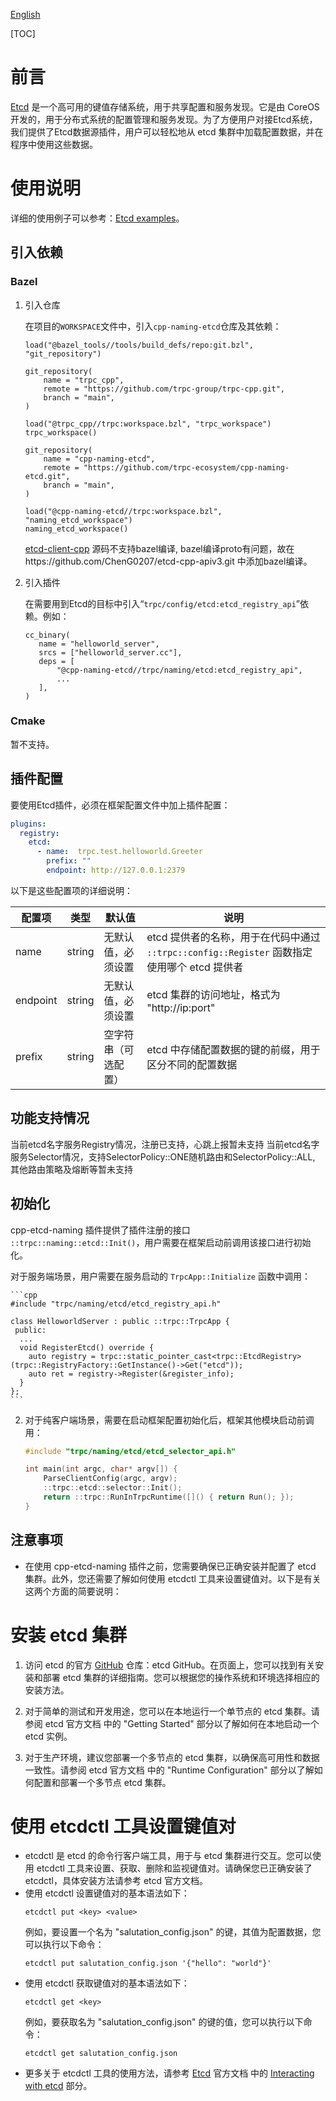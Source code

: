 [English](./README.md)

[TOC]

# 前言

[Etcd](https://etcd.io/) 是一个高可用的键值存储系统，用于共享配置和服务发现。它是由 CoreOS 开发的，用于分布式系统的配置管理和服务发现。为了方便用户对接Etcd系统，我们提供了Etcd数据源插件，用户可以轻松地从 etcd 集群中加载配置数据，并在程序中使用这些数据。

# 使用说明

详细的使用例子可以参考：[Etcd examples](./examples/)。

## 引入依赖

### Bazel

1. 引入仓库

   在项目的`WORKSPACE`文件中，引入`cpp-naming-etcd`仓库及其依赖：
    ```
    load("@bazel_tools//tools/build_defs/repo:git.bzl", "git_repository")

    git_repository(
        name = "trpc_cpp",
        remote = "https://github.com/trpc-group/trpc-cpp.git",
        branch = "main",
    )
   
    load("@trpc_cpp//trpc:workspace.bzl", "trpc_workspace")
    trpc_workspace()
    
    git_repository(
        name = "cpp-naming-etcd",
        remote = "https://github.com/trpc-ecosystem/cpp-naming-etcd.git",
        branch = "main",
    )
   
    load("@cpp-naming-etcd//trpc:workspace.bzl", "naming_etcd_workspace")
    naming_etcd_workspace()
    ```

   [etcd-client-cpp](https://github.com/etcd-cpp-apiv3/etcd-cpp-apiv3) 源码不支持bazel编译, bazel编译proto有问题，故在https://github.com/ChenG0207/etcd-cpp-apiv3.git 中添加bazel编译。

2. 引入插件

   在需要用到Etcd的目标中引入“`trpc/config/etcd:etcd_registry_api`”依赖。例如：
    ```
   cc_binary(
       name = "helloworld_server",
       srcs = ["helloworld_server.cc"],
       deps = [
           "@cpp-naming-etcd//trpc/naming/etcd:etcd_registry_api",
           ...
       ],
   )
    ```

### Cmake

暂不支持。

## 插件配置

要使用Etcd插件，必须在框架配置文件中加上插件配置：
```yaml
plugins:
  registry:
    etcd: 
      - name:  trpc.test.helloworld.Greeter
        prefix: ""
        endpoint: http://127.0.0.1:2379
```

以下是这些配置项的详细说明：

| 配置项   | 类型   | 默认值               | 说明                                                         |
| -------- | ------ | -------------------- | ------------------------------------------------------------ |
| name     | string | 无默认值，必须设置   | etcd 提供者的名称，用于在代码中通过 `::trpc::config::Register` 函数指定使用哪个 etcd 提供者 |
| endpoint | string | 无默认值，必须设置   | etcd 集群的访问地址，格式为 "http://ip:port"                |
| prefix   | string | 空字符串（可选配置） | etcd 中存储配置数据的键的前缀，用于区分不同的配置数据       |

## 功能支持情况

当前etcd名字服务Registry情况，注册已支持，心跳上报暂未支持
当前etcd名字服务Selector情况，支持SelectorPolicy::ONE随机路由和SelectorPolicy::ALL, 其他路由策略及熔断等暂未支持


## 初始化

cpp-etcd-naming 插件提供了插件注册的接口 `::trpc::naming::etcd::Init()`，用户需要在框架启动前调用该接口进行初始化。

对于服务端场景，用户需要在服务启动的 `TrpcApp::Initialize` 函数中调用：

    ```cpp
    #include "trpc/naming/etcd/etcd_registry_api.h"
    
    class HelloworldServer : public ::trpc::TrpcApp {
     public:
      ...
      void RegisterEtcd() override {
        auto registry = trpc::static_pointer_cast<trpc::EtcdRegistry>(trpc::RegistryFactory::GetInstance()->Get("etcd"));
        auto ret = registry->Register(&register_info);
      }
    };
    ```

2. 对于纯客户端场景，需要在启动框架配置初始化后，框架其他模块启动前调用：

    ```cpp
    #include "trpc/naming/etcd/etcd_selector_api.h"

    int main(int argc, char* argv[]) {
        ParseClientConfig(argc, argv);
        ::trpc::etcd::selector::Init();
        return ::trpc::RunInTrpcRuntime([]() { return Run(); });
    }
    ```

## 注意事项

* 在使用 cpp-etcd-naming 插件之前，您需要确保已正确安装并配置了 etcd 集群。此外，您还需要了解如何使用 etcdctl 工具来设置键值对。以下是有关这两个方面的简要说明：

# 安装 etcd 集群
1. 访问 etcd 的官方 [GitHub](https://github.com/etcd-io/etcd) 仓库：etcd GitHub。在页面上，您可以找到有关安装和部署 etcd 集群的详细指南。您可以根据您的操作系统和环境选择相应的安装方法。

2. 对于简单的测试和开发用途，您可以在本地运行一个单节点的 etcd 集群。请参阅 etcd 官方文档 中的 "Getting Started" 部分以了解如何在本地启动一个 etcd 实例。

3. 对于生产环境，建议您部署一个多节点的 etcd 集群，以确保高可用性和数据一致性。请参阅 etcd 官方文档 中的 "Runtime Configuration" 部分以了解如何配置和部署一个多节点 etcd 集群。

# 使用 etcdctl 工具设置键值对

* etcdctl 是 etcd 的命令行客户端工具，用于与 etcd 集群进行交互。您可以使用 etcdctl 工具来设置、获取、删除和监视键值对。请确保您已正确安装了 etcdctl，具体安装方法请参考 etcd 官方文档。
* 使用 etcdctl 设置键值对的基本语法如下：
    ```shell
    etcdctl put <key> <value>
    ```
  例如，要设置一个名为 "salutation_config.json" 的键，其值为配置数据，您可以执行以下命令：
    ```shell
    etcdctl put salutation_config.json '{"hello": "world"}'
    ```
* 使用 etcdctl 获取键值对的基本语法如下：
    ```shell
    etcdctl get <key>
    ```
  例如，要获取名为 "salutation_config.json" 的键的值，您可以执行以下命令：
    ```shell
    etcdctl get salutation_config.json
    ```
* 更多关于 etcdctl 工具的使用方法，请参考 [Etcd](https://etcd.io/docs/) 官方文档 中的 [Interacting with etcd](https://etcd.io/docs/v3.5/dev-guide/interacting_v3/) 部分。
